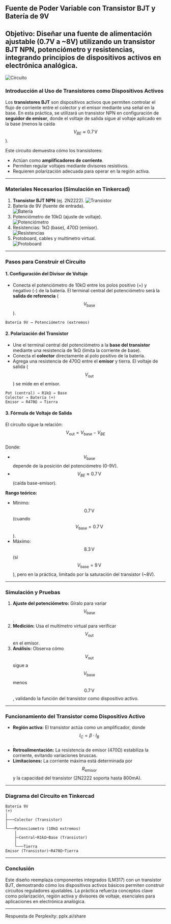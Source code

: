 ## Fuente de Poder Variable con Transistor BJT y Batería de 9V  
**Objetivo:** Diseñar una fuente de alimentación ajustable (0.7V a ~8V) utilizando un transistor BJT NPN, potenciómetro y resistencias, integrando principios de dispositivos activos en electrónica analógica.
---
![Circuito](esquema.png)
### Introducción al Uso de Transistores como Dispositivos Activos  
Los **transistores BJT** son dispositivos activos que permiten controlar el flujo de corriente entre el colector y el emisor mediante una señal en la base. En esta práctica, se utilizará un transistor NPN en configuración de **seguidor de emisor**, donde el voltaje de salida sigue al voltaje aplicado en la base (menos la caída $$ V_{BE} \approx 0.7 \, \text{V} $$).  

Este circuito demuestra cómo los transistores:  
- Actúan como **amplificadores de corriente**.  
- Permiten regular voltajes mediante divisores resistivos.  
- Requieren polarización adecuada para operar en la región activa.  

---

### Materiales Necesarios (Simulación en Tinkercad)  
1. **Transistor BJT NPN** (ej. 2N2222).
![Transistor](bjt1.png)  
2. Batería de 9V (fuente de entrada).  
![Batería](bat.png) 
3. Potenciómetro de 10kΩ (ajuste de voltaje).  
![Potenciómetro](poten.png) 
4. Resistencias: 1kΩ (base), 470Ω (emisor).  
![Resistencias](res.png) 
5. Protoboard, cables y multímetro virtual.  
![Protoboard](/proto.png) 
---

### Pasos para Construir el Circuito  
#### 1. Configuración del Divisor de Voltaje  
- Conecta el potenciómetro de 10kΩ entre los polos positivo (+) y negativo (-) de la batería. El terminal central del potenciómetro será la **salida de referencia** ($$ V_{\text{base}} $$).  
```plaintext  
Batería 9V → Potenciómetro (extremos)  
```

#### 2. Polarización del Transistor  
- Une el terminal central del potenciómetro a la **base del transistor** mediante una resistencia de 1kΩ (limita la corriente de base).  
- Conecta el **colector** directamente al polo positivo de la batería.  
- Agrega una resistencia de 470Ω entre el **emisor** y tierra. El voltaje de salida ($$ V_{\text{out}} $$) se mide en el emisor.  
```plaintext  
Pot (central) → R1kΩ → Base  
Colector → Batería (+)  
Emisor → R470Ω → Tierra  
```

#### 3. Fórmula de Voltaje de Salida  
El circuito sigue la relación:  
$$ V_{\text{out}} = V_{\text{base}} - V_{BE} $$  
Donde:  
- $$ V_{\text{base}} $$ depende de la posición del potenciómetro (0-9V).  
- $$ V_{BE} \approx 0.7 \, \text{V} $$ (caída base-emisor).  

**Rango teórico:**  
- Mínimo: $$ 0.7 \, \text{V} $$ (cuando $$ V_{\text{base}} = 0.7 \, \text{V} $$).  
- Máximo: $$ 8.3 \, \text{V} $$ (si $$ V_{\text{base}} = 9 \, \text{V} $$), pero en la práctica, limitado por la saturación del transistor (~8V).  

---

### Simulación y Pruebas  
1. **Ajuste del potenciómetro:** Gíralo para variar $$ V_{\text{base}} $$.  
2. **Medición:** Usa el multímetro virtual para verificar $$ V_{\text{out}} $$ en el emisor.  
3. **Análisis:** Observa cómo $$ V_{\text{out}} $$ sigue a $$ V_{\text{base}} $$ menos $$ 0.7 \, \text{V} $$, validando la función del transistor como dispositivo activo.  

---

### Funcionamiento del Transistor como Dispositivo Activo  
- **Región activa:** El transistor actúa como un amplificador, donde $$ I_C = \beta \cdot I_B $$.  
- **Retroalimentación:** La resistencia de emisor (470Ω) estabiliza la corriente, evitando variaciones bruscas.  
- **Limitaciones:** La corriente máxima está determinada por $$ R_{\text{emisor}} $$ y la capacidad del transistor (2N2222 soporta hasta 800mA).  

---

### Diagrama del Circuito en Tinkercad  
```plaintext  
Batería 9V  
(+)  
│  
├───Colector (Transistor)  
│  
└───Potenciometro (10kΩ extremos)  
    │  
    ├─Central─R1kΩ─Base (Transistor)  
    │  
    └───Tierra  
Emisor (Transistor)─R470Ω─Tierra  
```

---

### Conclusión  
Este diseño reemplaza componentes integrados (LM317) con un transistor BJT, demostrando cómo los dispositivos activos básicos permiten construir circuitos reguladores ajustables. La práctica refuerza conceptos clave como polarización, región activa y divisores de voltaje, esenciales para aplicaciones en electrónica analógica.

---
Respuesta de Perplexity: pplx.ai/share
